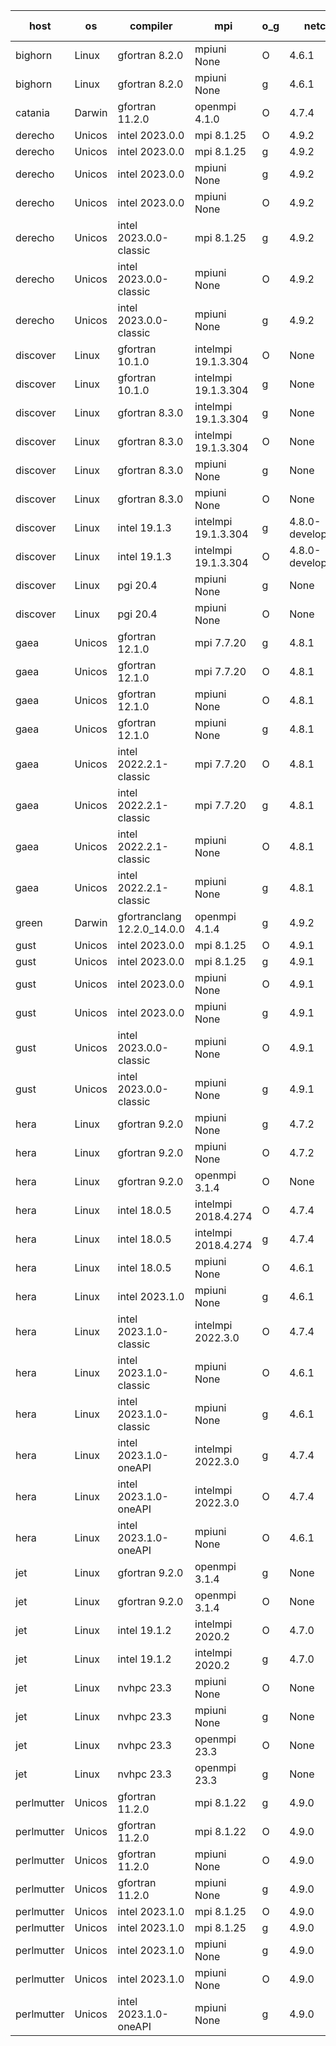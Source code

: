 

| host     | os       | compiler                              | mpi                      | o_g        | netcdf        | build       | u_pass          | u_fail          | s_pass            | s_fail            | e_pass             | e_fail             | nuopc_pass       | nuopc_fail       | artifacts link          |
|----------|----------|---------------------------------------|--------------------------|------------|---------------|-------------|-----------------|-----------------|-------------------|-------------------|--------------------|--------------------|------------------|------------------|-------------------------|
| bighorn | Linux | gfortran 8.2.0 | mpiuni None  | O | 4.6.1  | PASS | 12392 | 0 | 8 | 0 | 44 | 0 | None | None | <a href="https://github.com/esmf-org/esmf-test-artifacts/tree/8963a59b12474ca480344c4d778edca3eaea70d8/develop/gfortran/8.2.0/O/mpiuni/None" target="_blank">8963a59</a> | 
| bighorn | Linux | gfortran 8.2.0 | mpiuni None  | g | 4.6.1  | PASS | None | None | None | None | None | None | None | None | <a href="https://github.com/esmf-org/esmf-test-artifacts/tree/65c8fc31af44b7b81a9f7aa2541b9f893ebe5bd5/develop/gfortran/8.2.0/g/mpiuni/None" target="_blank">65c8fc3</a> | 
| catania | Darwin | gfortran 11.2.0 | openmpi 4.1.0  | O | 4.7.4  | PASS | None | None | None | None | None | None | None | None | <a href="https://github.com/esmf-org/esmf-test-artifacts/tree/7355800969bf23655899ecb507a1c9ac7897d58b/develop/gfortran/11.2.0/O/openmpi/4.1.0" target="_blank">7355800</a> | 
| derecho | Unicos | intel 2023.0.0 | mpi 8.1.25  | O | 4.9.2  | PASS | None | None | None | None | None | None | None | None | <a href="https://github.com/esmf-org/esmf-test-artifacts/tree/26366a05dd48e4108b4dcddfac75f4fa9afb48f2/develop/intel/2023.0.0/O/mpi/8.1.25" target="_blank">26366a0</a> | 
| derecho | Unicos | intel 2023.0.0 | mpi 8.1.25  | g | 4.9.2  | PASS | None | None | None | None | None | None | None | None | <a href="https://github.com/esmf-org/esmf-test-artifacts/tree/5a25f271b77d40465e8b1578ffa44c790c94f939/develop/intel/2023.0.0/g/mpi/8.1.25" target="_blank">5a25f27</a> | 
| derecho | Unicos | intel 2023.0.0 | mpiuni None  | g | 4.9.2  | PASS | None | None | None | None | None | None | None | None | <a href="https://github.com/esmf-org/esmf-test-artifacts/tree/a9c9165d02d63445ce5cfa827a1b65e381985217/develop/intel/2023.0.0/g/mpiuni/None" target="_blank">a9c9165</a> | 
| derecho | Unicos | intel 2023.0.0 | mpiuni None  | O | 4.9.2  | PASS | None | None | None | None | None | None | None | None | <a href="https://github.com/esmf-org/esmf-test-artifacts/tree/157e737308b62a514bd285d7a99eb1ff70907a0c/develop/intel/2023.0.0/O/mpiuni/None" target="_blank">157e737</a> | 
| derecho | Unicos | intel 2023.0.0-classic | mpi 8.1.25  | g | 4.9.2  | PASS | None | None | None | None | None | None | None | None | <a href="https://github.com/esmf-org/esmf-test-artifacts/tree/cf5330bb10bc227e62ea6b50b38e86de74a189ec/develop/intel/2023.0.0-classic/g/mpi/8.1.25" target="_blank">cf5330b</a> | 
| derecho | Unicos | intel 2023.0.0-classic | mpiuni None  | O | 4.9.2  | PASS | None | None | None | None | None | None | None | None | <a href="https://github.com/esmf-org/esmf-test-artifacts/tree/8026b484315f26d0e69c5ceaec5545e86c9fb8ed/develop/intel/2023.0.0-classic/O/mpiuni/None" target="_blank">8026b48</a> | 
| derecho | Unicos | intel 2023.0.0-classic | mpiuni None  | g | 4.9.2  | PASS | None | None | None | None | None | None | None | None | <a href="https://github.com/esmf-org/esmf-test-artifacts/tree/441550dc820abcadf121a274bb4c2fabd8e0b829/develop/intel/2023.0.0-classic/g/mpiuni/None" target="_blank">441550d</a> | 
| discover | Linux | gfortran 10.1.0 | intelmpi 19.1.3.304  | O | None  | PASS | 13961 | 15 | 49 | 0 | 81 | 0 | 52 | 1 | <a href="https://github.com/esmf-org/esmf-test-artifacts/tree/d1123c90b21fd8609f74283f4541227982d0d20a/develop/gfortran/10.1.0/O/intelmpi/19.1.3.304" target="_blank">d1123c9</a> | 
| discover | Linux | gfortran 10.1.0 | intelmpi 19.1.3.304  | g | None  | PASS | 13961 | 15 | 49 | 0 | 81 | 0 | 52 | 1 | <a href="https://github.com/esmf-org/esmf-test-artifacts/tree/7d051596b9554e81134a830b13388d5061b1a029/develop/gfortran/10.1.0/g/intelmpi/19.1.3.304" target="_blank">7d05159</a> | 
| discover | Linux | gfortran 8.3.0 | intelmpi 19.1.3.304  | g | None  | PASS | 13961 | 15 | 49 | 0 | 81 | 0 | 52 | 1 | <a href="https://github.com/esmf-org/esmf-test-artifacts/tree/49e0b6aa33e568797b1ab2d6fa9119fec1324cba/develop/gfortran/8.3.0/g/intelmpi/19.1.3.304" target="_blank">49e0b6a</a> | 
| discover | Linux | gfortran 8.3.0 | intelmpi 19.1.3.304  | O | None  | PASS | 13961 | 15 | 49 | 0 | 81 | 0 | 52 | 1 | <a href="https://github.com/esmf-org/esmf-test-artifacts/tree/51d033990442868ec87578839d8adb93a9c0b6de/develop/gfortran/8.3.0/O/intelmpi/19.1.3.304" target="_blank">51d0339</a> | 
| discover | Linux | gfortran 8.3.0 | mpiuni None  | g | None  | PASS | 12392 | 0 | 8 | 0 | 44 | 0 | None | None | <a href="https://github.com/esmf-org/esmf-test-artifacts/tree/0ed9c794c7f165cd101da9d8a81d1e139bbb7615/develop/gfortran/8.3.0/g/mpiuni/None" target="_blank">0ed9c79</a> | 
| discover | Linux | gfortran 8.3.0 | mpiuni None  | O | None  | PASS | 12392 | 0 | 8 | 0 | 44 | 0 | None | None | <a href="https://github.com/esmf-org/esmf-test-artifacts/tree/ee69416e007c06172d19a79f3617152f046dd0ba/develop/gfortran/8.3.0/O/mpiuni/None" target="_blank">ee69416</a> | 
| discover | Linux | intel 19.1.3 | intelmpi 19.1.3.304  | g | 4.8.0-development  | PASS | 13976 | 0 | 49 | 0 | 81 | 0 | 53 | 0 | <a href="https://github.com/esmf-org/esmf-test-artifacts/tree/ab31ee8f2311cca0a7548adcc8f6f195f1bd101a/develop/intel/19.1.3/g/intelmpi/19.1.3.304" target="_blank">ab31ee8</a> | 
| discover | Linux | intel 19.1.3 | intelmpi 19.1.3.304  | O | 4.8.0-development  | PASS | 13976 | 0 | 49 | 0 | 81 | 0 | 53 | 0 | <a href="https://github.com/esmf-org/esmf-test-artifacts/tree/bcd6dc7a6f48edead2d81e6940a0e7756770898e/develop/intel/19.1.3/O/intelmpi/19.1.3.304" target="_blank">bcd6dc7</a> | 
| discover | Linux | pgi 20.4 | mpiuni None  | g | None  | PASS | 12392 | 0 | 6 | 2 | 44 | 0 | None | None | <a href="https://github.com/esmf-org/esmf-test-artifacts/tree/eac9c12440ecfb516a4db6ca2779c15098799b87/develop/pgi/20.4/g/mpiuni/None" target="_blank">eac9c12</a> | 
| discover | Linux | pgi 20.4 | mpiuni None  | O | None  | PASS | 12390 | 2 | 8 | 0 | 44 | 0 | None | None | <a href="https://github.com/esmf-org/esmf-test-artifacts/tree/b18a0ec06c031b372701c133f49b7154ccedf4ae/develop/pgi/20.4/O/mpiuni/None" target="_blank">b18a0ec</a> | 
| gaea | Unicos | gfortran 12.1.0 | mpi 7.7.20  | g | 4.8.1  | PASS | 13975 | 1 | 49 | 0 | 81 | 0 | 47 | 6 | <a href="https://github.com/esmf-org/esmf-test-artifacts/tree/e369f92bfdcd339c373e6df5f9f960f2caabb420/develop/gfortran/12.1.0/g/mpi/7.7.20" target="_blank">e369f92</a> | 
| gaea | Unicos | gfortran 12.1.0 | mpi 7.7.20  | O | 4.8.1  | PASS | 13975 | 1 | 49 | 0 | 81 | 0 | 47 | 6 | <a href="https://github.com/esmf-org/esmf-test-artifacts/tree/8d1af8b70414fda4cb785b0cd059128371ce1633/develop/gfortran/12.1.0/O/mpi/7.7.20" target="_blank">8d1af8b</a> | 
| gaea | Unicos | gfortran 12.1.0 | mpiuni None  | O | 4.8.1  | PASS | 12392 | 0 | 8 | 0 | 44 | 0 | None | None | <a href="https://github.com/esmf-org/esmf-test-artifacts/tree/81757334193376a7c56b53f12571f7b9b5e6e07d/develop/gfortran/12.1.0/O/mpiuni/None" target="_blank">8175733</a> | 
| gaea | Unicos | gfortran 12.1.0 | mpiuni None  | g | 4.8.1  | PASS | 12392 | 0 | 8 | 0 | 44 | 0 | None | None | <a href="https://github.com/esmf-org/esmf-test-artifacts/tree/adc53a0befb7349632007abc9c845a5d847e3a76/develop/gfortran/12.1.0/g/mpiuni/None" target="_blank">adc53a0</a> | 
| gaea | Unicos | intel 2022.2.1-classic | mpi 7.7.20  | O | 4.8.1  | PASS | 13976 | 0 | 49 | 0 | 81 | 0 | 47 | 6 | <a href="https://github.com/esmf-org/esmf-test-artifacts/tree/b71138b82cdb27e8d3291107af10b9f8537d2557/develop/intel/2022.2.1-classic/O/mpi/7.7.20" target="_blank">b71138b</a> | 
| gaea | Unicos | intel 2022.2.1-classic | mpi 7.7.20  | g | 4.8.1  | PASS | 13976 | 0 | 49 | 0 | 81 | 0 | 47 | 6 | <a href="https://github.com/esmf-org/esmf-test-artifacts/tree/351e913a81eb07601ac3b2e6b76b53dc22ef2cc5/develop/intel/2022.2.1-classic/g/mpi/7.7.20" target="_blank">351e913</a> | 
| gaea | Unicos | intel 2022.2.1-classic | mpiuni None  | O | 4.8.1  | PASS | 12392 | 0 | 8 | 0 | 44 | 0 | None | None | <a href="https://github.com/esmf-org/esmf-test-artifacts/tree/8542d57b4f360d53757f3373f0ed9da829c6db7a/develop/intel/2022.2.1-classic/O/mpiuni/None" target="_blank">8542d57</a> | 
| gaea | Unicos | intel 2022.2.1-classic | mpiuni None  | g | 4.8.1  | PASS | 12392 | 0 | 8 | 0 | 44 | 0 | None | None | <a href="https://github.com/esmf-org/esmf-test-artifacts/tree/7f8c77c4e09778c0dd56def8f9773bfeea93d34c/develop/intel/2022.2.1-classic/g/mpiuni/None" target="_blank">7f8c77c</a> | 
| green | Darwin | gfortranclang 12.2.0_14.0.0 | openmpi 4.1.4  | g | 4.9.2  | PASS | 13975 | 1 | 49 | 0 | 81 | 0 | 53 | 0 | <a href="https://github.com/esmf-org/esmf-test-artifacts/tree/40204654b5350db962a1cde0c614f3f27a9c5e2f/develop/gfortranclang/12.2.0_14.0.0/g/openmpi/4.1.4" target="_blank">4020465</a> | 
| gust | Unicos | intel 2023.0.0 | mpi 8.1.25  | O | 4.9.1  | PASS | None | None | None | None | None | None | None | None | <a href="https://github.com/esmf-org/esmf-test-artifacts/tree/f93635544885506bfbacd6d5a0b8ffa323296074/develop/intel/2023.0.0/O/mpi/8.1.25" target="_blank">f936355</a> | 
| gust | Unicos | intel 2023.0.0 | mpi 8.1.25  | g | 4.9.1  | PASS | None | None | None | None | None | None | None | None | <a href="https://github.com/esmf-org/esmf-test-artifacts/tree/ebb1593d5556e61ff2e86d089157a3ff6e685820/develop/intel/2023.0.0/g/mpi/8.1.25" target="_blank">ebb1593</a> | 
| gust | Unicos | intel 2023.0.0 | mpiuni None  | O | 4.9.1  | PASS | None | None | None | None | None | None | None | None | <a href="https://github.com/esmf-org/esmf-test-artifacts/tree/2ad7df0b0f8349dbcf42d356bd82984dca6bf997/develop/intel/2023.0.0/O/mpiuni/None" target="_blank">2ad7df0</a> | 
| gust | Unicos | intel 2023.0.0 | mpiuni None  | g | 4.9.1  | PASS | None | None | None | None | None | None | None | None | <a href="https://github.com/esmf-org/esmf-test-artifacts/tree/410581b8143cc625646cceb95e9beceee4d448d9/develop/intel/2023.0.0/g/mpiuni/None" target="_blank">410581b</a> | 
| gust | Unicos | intel 2023.0.0-classic | mpiuni None  | O | 4.9.1  | PASS | None | None | None | None | None | None | None | None | <a href="https://github.com/esmf-org/esmf-test-artifacts/tree/d5bebe434abf0b1446682b12ff8dc424539d4e79/develop/intel/2023.0.0-classic/O/mpiuni/None" target="_blank">d5bebe4</a> | 
| gust | Unicos | intel 2023.0.0-classic | mpiuni None  | g | 4.9.1  | PASS | None | None | None | None | None | None | None | None | <a href="https://github.com/esmf-org/esmf-test-artifacts/tree/8454d844d53d7ff0f0a51f530aa65a5c2fa40b9d/develop/intel/2023.0.0-classic/g/mpiuni/None" target="_blank">8454d84</a> | 
| hera | Linux | gfortran 9.2.0 | mpiuni None  | g | 4.7.2  | PASS | None | None | None | None | None | None | None | None | <a href="https://github.com/esmf-org/esmf-test-artifacts/tree/b4244a22ccdba7475592750ab57799ba6ec86e53/develop/gfortran/9.2.0/g/mpiuni/None" target="_blank">b4244a2</a> | 
| hera | Linux | gfortran 9.2.0 | mpiuni None  | O | 4.7.2  | PASS | 12392 | 0 | 8 | 0 | 44 | 0 | None | None | <a href="https://github.com/esmf-org/esmf-test-artifacts/tree/dac42276e9edc1db230ff258867c0eb605cee0ee/develop/gfortran/9.2.0/O/mpiuni/None" target="_blank">dac4227</a> | 
| hera | Linux | gfortran 9.2.0 | openmpi 3.1.4  | O | None  | PASS | None | None | None | None | None | None | None | None | <a href="https://github.com/esmf-org/esmf-test-artifacts/tree/041ed06c38846f70f5c9cfe685c59e4ec06643d1/develop/gfortran/9.2.0/O/openmpi/3.1.4" target="_blank">041ed06</a> | 
| hera | Linux | intel 18.0.5 | intelmpi 2018.4.274  | O | 4.7.4  | PASS | None | None | None | None | None | None | None | None | <a href="https://github.com/esmf-org/esmf-test-artifacts/tree/0b5ff6a9f85d0ad3131d878dd6cad9155f664947/develop/intel/18.0.5/O/intelmpi/2018.4.274" target="_blank">0b5ff6a</a> | 
| hera | Linux | intel 18.0.5 | intelmpi 2018.4.274  | g | 4.7.4  | PASS | None | None | None | None | None | None | None | None | <a href="https://github.com/esmf-org/esmf-test-artifacts/tree/32f9375bcb6a7a3c1db5a49e2fe3bd0842a21b96/develop/intel/18.0.5/g/intelmpi/2018.4.274" target="_blank">32f9375</a> | 
| hera | Linux | intel 18.0.5 | mpiuni None  | O | 4.6.1  | PASS | None | None | None | None | None | None | None | None | <a href="https://github.com/esmf-org/esmf-test-artifacts/tree/999d72cd36d228e3cd13b70ac7100fbe6c69735d/develop/intel/18.0.5/O/mpiuni/None" target="_blank">999d72c</a> | 
| hera | Linux | intel 2023.1.0 | mpiuni None  | g | 4.6.1  | PASS | None | None | None | None | None | None | None | None | <a href="https://github.com/esmf-org/esmf-test-artifacts/tree/5bbaa704af5e801e034ce7ef90d48c5afe6db466/develop/intel/2023.1.0/g/mpiuni/None" target="_blank">5bbaa70</a> | 
| hera | Linux | intel 2023.1.0-classic | intelmpi 2022.3.0  | O | 4.7.4  | PASS | None | None | None | None | None | None | None | None | <a href="https://github.com/esmf-org/esmf-test-artifacts/tree/842fcc49285b6db11954a7aca740994e7aa341cc/develop/intel/2023.1.0-classic/O/intelmpi/2022.3.0" target="_blank">842fcc4</a> | 
| hera | Linux | intel 2023.1.0-classic | mpiuni None  | O | 4.6.1  | PASS | None | None | None | None | None | None | None | None | <a href="https://github.com/esmf-org/esmf-test-artifacts/tree/16b14d740b35de6114dd4ec8cf541a1a9feaf898/develop/intel/2023.1.0-classic/O/mpiuni/None" target="_blank">16b14d7</a> | 
| hera | Linux | intel 2023.1.0-classic | mpiuni None  | g | 4.6.1  | PASS | None | None | None | None | None | None | None | None | <a href="https://github.com/esmf-org/esmf-test-artifacts/tree/0c9b5ed7a149090502bdd1c25eb8d90435e5368a/develop/intel/2023.1.0-classic/g/mpiuni/None" target="_blank">0c9b5ed</a> | 
| hera | Linux | intel 2023.1.0-oneAPI | intelmpi 2022.3.0  | g | 4.7.4  | PASS | None | None | None | None | None | None | None | None | <a href="https://github.com/esmf-org/esmf-test-artifacts/tree/957531351fd159046c0de9ee1a0f823cca970338/develop/intel/2023.1.0-oneAPI/g/intelmpi/2022.3.0" target="_blank">9575313</a> | 
| hera | Linux | intel 2023.1.0-oneAPI | intelmpi 2022.3.0  | O | 4.7.4  | FAIL | None | None | None | None | None | None | None | None | <a href="https://github.com/esmf-org/esmf-test-artifacts/tree/4edb027eddc92de8ccc2839c1d57ff02a7776862/develop/intel/2023.1.0-oneAPI/O/intelmpi/2022.3.0" target="_blank">4edb027</a> | 
| hera | Linux | intel 2023.1.0-oneAPI | mpiuni None  | O | 4.6.1  | FAIL | None | None | None | None | None | None | None | None | <a href="https://github.com/esmf-org/esmf-test-artifacts/tree/2aecc8bb3cc2149725a542d7ee897dfd3c9adf7c/develop/intel/2023.1.0-oneAPI/O/mpiuni/None" target="_blank">2aecc8b</a> | 
| jet | Linux | gfortran 9.2.0 | openmpi 3.1.4  | g | None  | PASS | 13976 | 0 | 49 | 0 | 81 | 0 | 52 | 1 | <a href="https://github.com/esmf-org/esmf-test-artifacts/tree/f08ad8bc78b88ab33068007d18f351dddfe76361/develop/gfortran/9.2.0/g/openmpi/3.1.4" target="_blank">f08ad8b</a> | 
| jet | Linux | gfortran 9.2.0 | openmpi 3.1.4  | O | None  | PASS | 13976 | 0 | 49 | 0 | 81 | 0 | 52 | 1 | <a href="https://github.com/esmf-org/esmf-test-artifacts/tree/ba1a3507fc300424e5fde78d2d3197ccdcb1920c/develop/gfortran/9.2.0/O/openmpi/3.1.4" target="_blank">ba1a350</a> | 
| jet | Linux | intel 19.1.2 | intelmpi 2020.2  | O | 4.7.0  | PASS | 13976 | 0 | 49 | 0 | 81 | 0 | 53 | 0 | <a href="https://github.com/esmf-org/esmf-test-artifacts/tree/e8b457ca1cddac3fc800bcb377e10ef0dd5b4d95/develop/intel/19.1.2/O/intelmpi/2020.2" target="_blank">e8b457c</a> | 
| jet | Linux | intel 19.1.2 | intelmpi 2020.2  | g | 4.7.0  | PASS | 13976 | 0 | 49 | 0 | 81 | 0 | 53 | 0 | <a href="https://github.com/esmf-org/esmf-test-artifacts/tree/285a6b6ea33f5f13cf5eabfba5443f69f0b21d1e/develop/intel/19.1.2/g/intelmpi/2020.2" target="_blank">285a6b6</a> | 
| jet | Linux | nvhpc 23.3 | mpiuni None  | O | None  | PASS | 12390 | 2 | 8 | 0 | 44 | 0 | None | None | <a href="https://github.com/esmf-org/esmf-test-artifacts/tree/2cae46f4bbb8e3277481dda780ac714b57bf2f55/develop/nvhpc/23.3/O/mpiuni/None" target="_blank">2cae46f</a> | 
| jet | Linux | nvhpc 23.3 | mpiuni None  | g | None  | PASS | 12392 | 0 | 6 | 2 | 44 | 0 | None | None | <a href="https://github.com/esmf-org/esmf-test-artifacts/tree/0c57e375615c21e042b078af6d15162b53f93449/develop/nvhpc/23.3/g/mpiuni/None" target="_blank">0c57e37</a> | 
| jet | Linux | nvhpc 23.3 | openmpi 23.3  | O | None  | PASS | 0 | 9098 | 0 | 49 | 0 | 81 | 0 | 53 | <a href="https://github.com/esmf-org/esmf-test-artifacts/tree/8243644a849ce265349062d21280ad5ea2faedf0/develop/nvhpc/23.3/O/openmpi/23.3" target="_blank">8243644</a> | 
| jet | Linux | nvhpc 23.3 | openmpi 23.3  | g | None  | PASS | 0 | 9098 | 0 | 49 | 0 | 81 | 0 | 53 | <a href="https://github.com/esmf-org/esmf-test-artifacts/tree/7a176ae5e219bc227e37447efd9e98a29ccd4818/develop/nvhpc/23.3/g/openmpi/23.3" target="_blank">7a176ae</a> | 
| perlmutter | Unicos | gfortran 11.2.0 | mpi 8.1.22  | g | 4.9.0  | PASS | None | None | None | None | None | None | None | None | <a href="https://github.com/esmf-org/esmf-test-artifacts/tree/9e3c9015ea8850a341bcfb85bbea3457682e2020/develop/gfortran/11.2.0/g/mpi/8.1.22" target="_blank">9e3c901</a> | 
| perlmutter | Unicos | gfortran 11.2.0 | mpi 8.1.22  | O | 4.9.0  | PASS | None | None | None | None | None | None | None | None | <a href="https://github.com/esmf-org/esmf-test-artifacts/tree/21ce27a27b92d7bd66680b5239471931ad8d675a/develop/gfortran/11.2.0/O/mpi/8.1.22" target="_blank">21ce27a</a> | 
| perlmutter | Unicos | gfortran 11.2.0 | mpiuni None  | O | 4.9.0  | PASS | None | None | None | None | None | None | None | None | <a href="https://github.com/esmf-org/esmf-test-artifacts/tree/82b6d53d5d01aa4ddac7f640800e957c0ca6b0a0/develop/gfortran/11.2.0/O/mpiuni/None" target="_blank">82b6d53</a> | 
| perlmutter | Unicos | gfortran 11.2.0 | mpiuni None  | g | 4.9.0  | PASS | None | None | None | None | None | None | None | None | <a href="https://github.com/esmf-org/esmf-test-artifacts/tree/c57a38456498f99692bdadc88efa3e7fb6a07cdd/develop/gfortran/11.2.0/g/mpiuni/None" target="_blank">c57a384</a> | 
| perlmutter | Unicos | intel 2023.1.0 | mpi 8.1.25  | O | 4.9.0  | PASS | None | None | None | None | None | None | None | None | <a href="https://github.com/esmf-org/esmf-test-artifacts/tree/ea5d0acb301b1e90772f3e3e35e54e5992cf9ee1/develop/intel/2023.1.0/O/mpi/8.1.25" target="_blank">ea5d0ac</a> | 
| perlmutter | Unicos | intel 2023.1.0 | mpi 8.1.25  | g | 4.9.0  | PASS | None | None | None | None | None | None | None | None | <a href="https://github.com/esmf-org/esmf-test-artifacts/tree/8e139b99662d8ee7bc5092d3e74c8d606273c232/develop/intel/2023.1.0/g/mpi/8.1.25" target="_blank">8e139b9</a> | 
| perlmutter | Unicos | intel 2023.1.0 | mpiuni None  | g | 4.9.0  | PASS | None | None | None | None | None | None | None | None | <a href="https://github.com/esmf-org/esmf-test-artifacts/tree/5953ffe4e28462d08d51637668d187b51f1901a2/develop/intel/2023.1.0/g/mpiuni/None" target="_blank">5953ffe</a> | 
| perlmutter | Unicos | intel 2023.1.0 | mpiuni None  | O | 4.9.0  | PASS | None | None | None | None | None | None | None | None | <a href="https://github.com/esmf-org/esmf-test-artifacts/tree/404380ecb54b20b29fbccf71c22252498e6ace87/develop/intel/2023.1.0/O/mpiuni/None" target="_blank">404380e</a> | 
| perlmutter | Unicos | intel 2023.1.0-oneAPI | mpiuni None  | g | 4.9.0  | PASS | None | None | None | None | None | None | None | None | <a href="https://github.com/esmf-org/esmf-test-artifacts/tree/6228ac8ea9f112fbf1c855266711f28daf97dc7e/develop/intel/2023.1.0-oneAPI/g/mpiuni/None" target="_blank">6228ac8</a> | 
